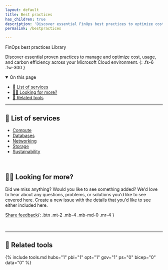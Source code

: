 ```yaml
---
layout: default
title: Best practices
has_children: true
description: 'Discover essential FinOps best practices to optimize cost efficiency and governance for your Azure resources.'
permalink: /bestpractices

---
```

<span class="fs-9 d-block mb-4">FinOps best practices Library</span>

Discover essential proven practices to manage and optimize cost, usage, and carbon efficiency across your Microsoft Cloud environment.
{: .fs-6 .fw-300 }


<details open markdown="1">
   <summary class="fs-2 text-uppercase">On this page</summary>

- [📇 List of services](#-list-of-services)
- [🙋‍♀️ Looking for more?](#️-looking-for-more)
- [🧰 Related tools](#-related-tools)

</details>

---

## 📇 List of services

<!-- Sort list alphabetically for findability -->

- [Compute](compute/compute.md)
- [Databases](databases/databases.md)
- [Networking](networking/networking.md)
- [Storage](storage/storage.md)
- [Sustainability](sustainability/sustainability.md)

<br>

## 🙋‍♀️ Looking for more?

Did we miss anything? Would you like to see something added? We'd love to hear about any questions, problems, or solutions you'd like to see covered here. Create a new issue with the details that you'd like to see either included here.

[Share feedback](https://github.com/microsoft/finops-toolkit/issues/new/choose){: .btn .mt-2 .mb-4 .mb-md-0 .mr-4 }

<br>

---

## 🧰 Related tools

{% include tools.md hubs="1" pbi="1" opt="1" gov="1" ps="0" bicep="0" data="0" %}

<br>